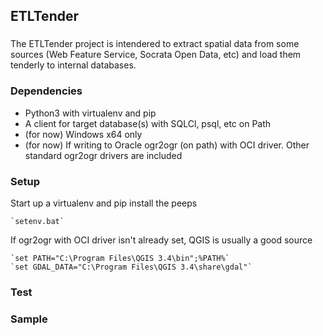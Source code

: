 ## ETLTender

### 

The ETLTender project is intendered to extract spatial data from some sources
(Web Feature Service, Socrata Open Data, etc) and load them tenderly to internal 
databases.  

### Dependencies

* Python3 with virtualenv and pip
* A client for target database(s) with SQLCl, psql, etc on Path
* (for now) Windows x64 only
* (for now) If writing to Oracle ogr2ogr (on path) with OCI driver.  Other standard ogr2ogr drivers are included    


### Setup

Start up a virtualenv and pip install the peeps

    `setenv.bat`

If ogr2ogr with OCI driver isn't already set, QGIS is usually a good source

    `set PATH="C:\Program Files\QGIS 3.4\bin";%PATH%`
    `set GDAL_DATA="C:\Program Files\QGIS 3.4\share\gdal"`

### Test 




### Sample 